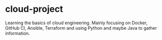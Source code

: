 # cloud-project
Learning the basics of cloud engineering. Mainly focusing on Docker, GitHub Cl, Ansible, Terraform and using Python and maybe Java to gather information. 
